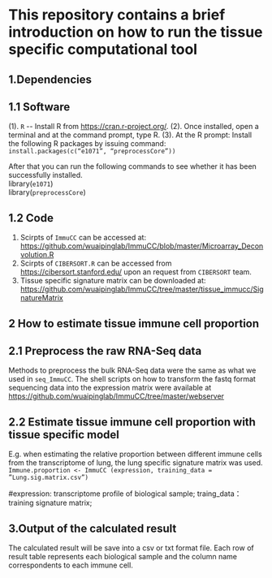 This repository contains a brief introduction on how to run the tissue specific computational tool
======================================================================================================

1.Dependencies
------------------------------------------------------------------------------------------------------
1.1 Software
---------
 (1).	`R` -- Install R from https://cran.r-project.org/.
 (2).	Once installed, open a terminal and at the command prompt, type R.
 (3).	At the R prompt: Install the following R packages by issuing command:
      `install.packages(c(“e1071”, “preprocessCore”))`  

 After that you can run the following commands to see whether it has been successfully installed.                       
 library(`e1071`)        
 library(`preprocessCore`) 
 
1.2 Code
------------------------------------------------------------------------------------------------------
 1.	Scirpts of `ImmuCC` can be accessed at: https://github.com/wuaipinglab/ImmuCC/blob/master/Microarray_Deconvolution.R
 2.	Scirpts of `CIBERSORT.R` can be accessed from https://cibersort.stanford.edu/ upon an request from `CIBERSORT` team.
 3.	Tissue specific signature matrix can be downloaded at: https://github.com/wuaipinglab/ImmuCC/tree/master/tissue_immucc/SignatureMatrix


2 How to estimate tissue immune cell proportion
-----------------------------------------------------------------------------------------------------
2.1 Preprocess the raw RNA-Seq data
------------------------------------
 Methods to preprocess the bulk RNA-Seq data were the same as what we used in `seq_ImmuCC`. The shell scripts on how to  transform the fastq format sequencing data into the expression matrix were available at https://github.com/wuaipinglab/ImmuCC/tree/master/webserver

2.2 Estimate tissue immune cell proportion with tissue specific model
------------------------------------------------------------------------------------------------------
 E.g. when estimating the relative proportion between different immune cells from the transcriptome of lung, the lung specific signature matrix was used.
`Immune.proportion <- ImmuCC (expression, training_data = ”Lung.sig.matrix.csv”)`

 #expression: transcriptome profile of biological sample;
 traing_data： training signature matrix;


3.Output of the calculated result
--------------------------------------------------------------------------------------------------------
 The calculated result will be save into a csv or txt format file. Each row of result table represents each biological sample and the column name correspondents to each immune cell. 
